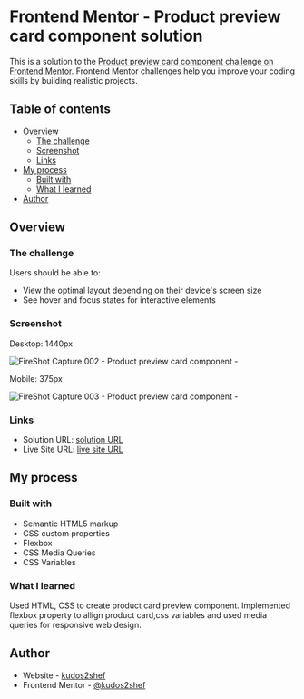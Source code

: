 # Frontend Mentor - Product preview card component solution

This is a solution to the [Product preview card component challenge on Frontend Mentor](https://www.frontendmentor.io/challenges/product-preview-card-component-GO7UmttRfa). Frontend Mentor challenges help you improve your coding skills by building realistic projects. 

## Table of contents

- [Overview](#overview)
  - [The challenge](#the-challenge)
  - [Screenshot](#screenshot)
  - [Links](#links)
- [My process](#my-process)
  - [Built with](#built-with)
  - [What I learned](#what-i-learned)
- [Author](#author)


## Overview

### The challenge

Users should be able to:

- View the optimal layout depending on their device's screen size
- See hover and focus states for interactive elements

### Screenshot

Desktop: 1440px

 ![FireShot Capture 002 - Product preview card component - ](https://github.com/kudos2Shef/Product_Card/assets/16985060/e626a641-4c73-4613-b07f-42d8732c4ffc)

Mobile: 375px 

![FireShot Capture 003 - Product preview card component - ](https://github.com/kudos2Shef/Product_Card/assets/16985060/b8344531-e8f1-4d64-b2cb-90c3880eb234)



### Links

- Solution URL: [solution URL](https://github.com/kudos2Shef/Product_Card)
- Live Site URL: [live site URL](https://kudos2shef.github.io/Product_Card/)

## My process

### Built with

- Semantic HTML5 markup
- CSS custom properties
- Flexbox
- CSS Media Queries
- CSS Variables


### What I learned

Used HTML, CSS to create product card preview component. Implemented flexbox property to allign product card,css variables and used media queries for responsive web design.  



## Author

- Website - [kudos2shef](https://github.com/kudos2Shef)
- Frontend Mentor - [@kudos2shef]( https://www.frontendmentor.io/profile/kudos2Shef)




